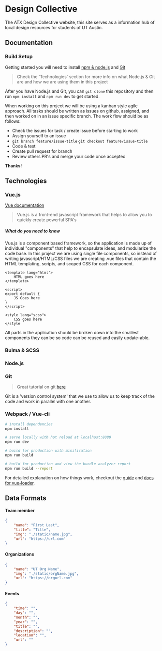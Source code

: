 # Design Collective
The ATX Design Collective website, this site serves as a information hub of local design resources for students of UT Austin.


## Documentation
### Build Setup
Getting started you will need to install [npm & node.js](http://blog.teamtreehouse.com/install-node-js-npm-mac) and [Git](https://git-scm.com/book/en/v2/Getting-Started-Installing-Git)
> Check the 'Technologies' section for more info on what Node.js & Git are and how we are using them in this project

After you have Node.js and Git, you can `git clone` this repository and then run `npm install` and `npm run dev` to get started.

When working on this project we will be using a kanban style agile approach. All tasks should be written as issues on github, assigned, and then worked on in an issue specific branch. The work flow should be as follows:
* Check the issues for task / create issue before starting to work
* Assign yourself to an issue
* `git branch feature/issue-title` `git checkout feature/issue-title`
* Code & test
* Create pull request for branch
* Review others PR's and merge your code once accepted

**Thanks!**

## Technologies
### Vue.js
[Vue documentation](https://www.vuejs.org/v2/guide/)
> Vue.js is a front-end javascript framework that helps to allow you to quickly create powerful SPA's

##### What do you need to know
Vue.js is a component based framework, so the application is made up of individual "components" that help to encapsulate ideas, and modularize the code base. In this project we are using single file components, so instead of writing javascript/HTML/CSS files we are creating .vue files that contain the HTML templating, scripts, and scoped CSS for each component.
```
<template lang="html">
    HTML goes here
</template>

<script>
export default {
    JS Goes here
}
</script>

<style lang="scss">
    CSS goes here
</style
```
All parts in the application should be broken down into the smallest components they can be so code can be reused and easily update-able.
### Bulma & SCSS

### Node.js

### Git
>Great tutorial on git [here](https://www.atlassian.com/git/tutorials)

Git is a 'version control system' that we use to allow us to keep track of the code and work in parallel with one another.

### Webpack / Vue-cli
``` bash
# install dependencies
npm install

# serve locally with hot reload at localhost:8080
npm run dev

# build for production with minification
npm run build

# build for production and view the bundle analyzer report
npm run build --report
```

For detailed explanation on how things work, checkout the [guide](http://vuejs-templates.github.io/webpack/) and [docs for vue-loader](http://vuejs.github.io/vue-loader).

## Data Formats
#### Team member
``` json
{
    "name": "First Last",
    "title": "Title",
    "img": "./static/name.jpg",
    "url": "https://url.com"
}
```
#### Organizations
``` json
{
    "name": "UT Org Name",
    "img": "./static/orgName.jpg",
    "url": "https://orgurl.com"
}
```
#### Events
``` json
{
    "time": "",
    "day": "",
    "month": "",
    "year": "",
    "title": "",
    "description": "",
    "location": "",
    "url": ""
}
```
